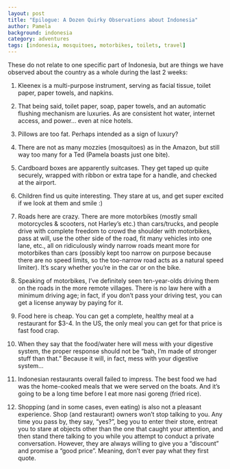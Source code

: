 ```yaml
---
layout: post
title: "Epilogue: A Dozen Quirky Observations about Indonesia"
author: Pamela
background: indonesia
category: adventures
tags: [indonesia, mosquitoes, motorbikes, toilets, travel]
---
```

These do not relate to one specific part of Indonesia, but are things we have observed about the country as a whole during the last 2 weeks:

1. Kleenex is a multi-purpose instrument, serving as facial tissue, toilet paper, paper towels, and napkins.

2. That being said, toilet paper, soap, paper towels, and an automatic flushing mechanism are luxuries. As are consistent hot water, internet access, and power… even at nice hotels.

3. Pillows are too fat. Perhaps intended as a sign of luxury?

4. There are not as many mozzies (mosquitoes) as in the Amazon, but still way too many for a Ted (Pamela boasts just one bite).

5. Cardboard boxes are apparently suitcases. They get taped up quite securely, wrapped with ribbon or extra tape for a handle, and checked at the airport.

6. Children find us quite interesting. They stare at us, and get super excited if we look at them and smile :)

7. Roads here are crazy. There are more motorbikes (mostly small motorcycles & scooters, not Harley’s etc.) than cars/trucks, and people drive with complete freedom to crowd the shoulder with motorbikes, pass at will, use the other side of the road, fit many vehicles into one lane, etc., all on ridiculously windy narrow roads meant more for motorbikes than cars (possibly kept too narrow on purpose because there are no speed limits, so the too-narrow road acts as a natural speed limiter). It’s scary whether you’re in the car or on the bike.

8. Speaking of motorbikes, I’ve definitely seen ten-year-olds driving them on the roads in the more remote villages. There is no law here with a minimum driving age; in fact, if you don’t pass your driving test, you can get a license anyway by paying for it.

9. Food here is cheap. You can get a complete, healthy meal at a restaurant for $3-4. In the US, the only meal you can get for that price is fast food crap.

10. When they say that the food/water here will mess with your digestive system, the proper response should not be “bah, I’m made of stronger stuff than that.” Because it will, in fact, mess with your digestive system…

11. Indonesian restaurants overall failed to impress. The best food we had was the home-cooked meals that we were served on the boats. And it’s going to be a long time before I eat more nasi goreng (fried rice).

12. Shopping (and in some cases, even eating) is also not a pleasant experience. Shop (and restaurant) owners won’t stop talking to you. Any time you pass by, they say, “yes?”, beg you to enter their store, entreat you to stare at objects other than the one that caught your attention, and then stand there talking to you while you attempt to conduct a private conversation. However, they are always willing to give you a “discount” and promise a “good price”. Meaning, don’t ever pay what they first quote.
